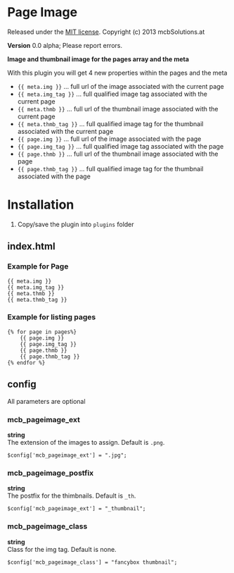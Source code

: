 Page Image
=============================================================================

Released under the [MIT license](http://opensource.org/licenses/MIT). Copyright (c) 2013 mcbSolutions.at

**Version** 0.0 alpha; Please report errors.

**Image and thumbnail image for the pages array and the meta**

With this plugin you will get 4 new properties within the pages and the meta

+ `{{ meta.img }}` ... full url of the image associated with the current page
+ `{{ meta.img_tag }}` ... full qualified image tag associated with the current page
+ `{{ meta.thmb }}` ... full url of the thumbnail image associated with the current page
+ `{{ meta.thmb_tag }}` ... full qualified image tag for the thumbnail associated with the current page
+ `{{ page.img }}` ... full url of the image associated with the page
+ `{{ page.img_tag }}` ... full qualified image tag associated with the page
+ `{{ page.thmb }}` ... full url of the thumbnail image associated with the page
+ `{{ page.thmb_tag }}` ... full qualified image tag for the thumbnail associated with the page
			
Installation
=============================================================================
1. Copy/save the plugin into `plugins` folder

index.html
-----------------------------------------------------------------------------
### Example for Page

    {{ meta.img }}
    {{ meta.img_tag }}
	{{ meta.thmb }}
	{{ meta.thmb_tag }}
		
### Example for listing pages

	{% for page in pages%}
    	{{ page.img }}
	    {{ page.img_tag }}
		{{ page.thmb }}
		{{ page.thmb_tag }}        
   	{% endfor %}
	
config
-----------------------------------------------------------------------------
All parameters are optional

### mcb_pageimage_ext

**string**  
The extension of the images to assign. Default is `.png`.

	$config['mcb_pageimage_ext'] = ".jpg";


### mcb_pageimage_postfix

**string**  
The postfix for the thimbnails. Default is `_th`.

	$config['mcb_pageimage_ext'] = "_thumbnail";


### mcb_pageimage_class
**string**  
Class for the img tag. Default is none.

	$config['mcb_pageimage_class'] = "fancybox thumbnail";
